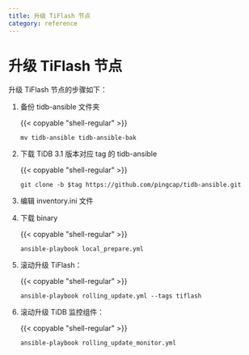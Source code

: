```yaml
---
title: 升级 TiFlash 节点
category: reference
---
```


# 升级 TiFlash 节点

升级 TiFlash 节点的步骤如下：

1. 备份 tidb-ansible 文件夹

    {{< copyable "shell-regular" >}}

    ```shell
    mv tidb-ansible tidb-ansible-bak
    ```

2. 下载 TiDB 3.1 版本对应 tag 的 tidb-ansible

    {{< copyable "shell-regular" >}}

    ```shell
    git clone -b $tag https://github.com/pingcap/tidb-ansible.git
    ```

3. 编辑 inventory.ini 文件

4. 下载 binary

    {{< copyable "shell-regular" >}}

    ```shell
    ansible-playbook local_prepare.yml
    ```

5. 滚动升级 TiFlash：

    {{< copyable "shell-regular" >}}

    ```shell
    ansible-playbook rolling_update.yml --tags tiflash
    ```

6. 滚动升级 TiDB 监控组件：

    {{< copyable "shell-regular" >}}

    ```shell
    ansible-playbook rolling_update_monitor.yml
    ```
